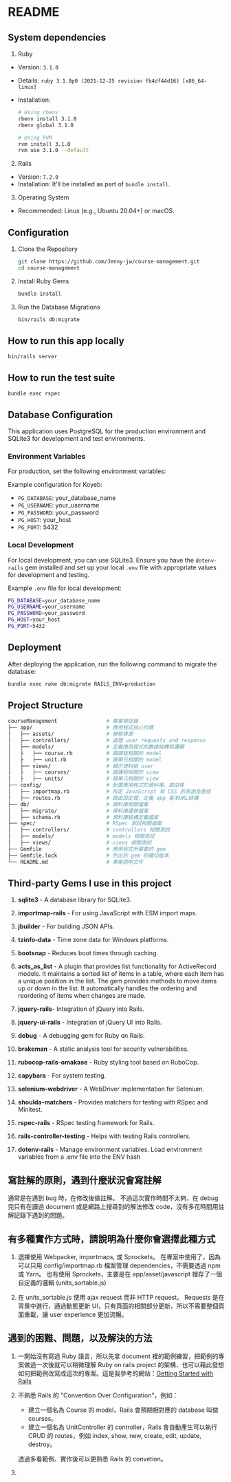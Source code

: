 # README

## System dependencies

1. Ruby

- Version: `3.1.0`
- Details: `ruby 3.1.0p0 (2021-12-25 revision fb4df44d16) [x86_64-linux]`
- Installation:

  ```bash
  # Using rbenv
  rbenv install 3.1.0
  rbenv global 3.1.0

  # Using RVM
  rvm install 3.1.0
  rvm use 3.1.0 --default
  ```

2. Rails

- Version: `7.2.0`
- Installation: It'll be installed as part of `bundle install`.

3. Operating System

- Recommended: Linux (e.g., Ubuntu 20.04+) or macOS.

## Configuration

1. Clone the Repository
   ```bash
   git clone https://github.com/Jenny-jw/course-management.git
   cd course-management
   ```
2. Install Ruby Gems
   ```bash
   bundle install
   ```
3. Run the Database Migrations
   ```bash
   bin/rails db:migrate
   ```

## How to run this app locally

`bin/rails server`

## How to run the test suite

`bundle exec rspec`

## Database Configuration

This application uses PostgreSQL for the production environment and SQLite3 for development and test environments.

### Environment Variables

For production, set the following environment variables:

Example configuration for Koyeb:

- `PG_DATABASE`: your_database_name
- `PG_USERNAME`: your_username
- `PG_PASSWORD`: your_password
- `PG_HOST`: your_host
- `PG_PORT`: 5432

### Local Development

For local development, you can use SQLite3. Ensure you have the `dotenv-rails` gem installed and set up your local `.env` file with appropriate values for development and testing.

Example `.env` file for local development:

```bash
PG_DATABASE=your_database_name
PG_USERNAME=your_username
PG_PASSWORD=your_password
PG_HOST=your_host
PG_PORT=5432
```

## Deployment

After deploying the application, run the following command to migrate the database:

```bash
bundle exec rake db:migrate RAILS_ENV=production
```

## Project Structure

```bash
courseManagement                # 專案根目錄
├── app/                        # 應用程式核心代碼
│   ├── assets/                 # 靜態資源
│   ├── controllers/            # 處理 user requests and response
│   ├── models/                 # 定義應用程式的數據結構和邏輯
│   ├   ├── course.rb           # 跟課程相關的 model
│   ├   ├── unit.rb             # 跟單元相關的 model
│   ├── views/                  # 顯示資料給 user
│   ├   ├── courses/            # 跟課程相關的 view
│   ├   ├── units/              # 跟單元相關的 view
├── config/                     # 配置應用程式的資料庫、路由等
│   ├── importmap.rb            # 指定 JavaScript 和 CSS 的來源及路徑
│   ├── routes.rb               # 路由設定檔，定義 app 基本URL結構
├── db/                         # 資料庫相關檔案
│   ├── migrate/                # 資料庫遷移檔案
│   ├── schema.rb               # 資料庫結構定義檔案
├── spec/                       # RSpec 測試相關檔案
│   ├── controllers/            # controllers 相關測試
│   ├── models/                 # models 相關測試
│   ├── views/                  # views 相關測試
├── Gemfile                     # 應用程式所需要的 gem
├── Gemfile.lock                # 列出的 gem 的確切版本
└── README.md                   # 專案說明文件
```

## Third-party Gems I use in this project

1. **sqlite3** - A database library for SQLite3.

2. **importmap-rails** - For using JavaScript with ESM import maps.
3. **jbuilder** - For building JSON APIs.
4. **tzinfo-data** - Time zone data for Windows platforms.
5. **bootsnap** - Reduces boot times through caching.
6. **acts_as_list** - A plugin that provides list functionality for ActiveRecord models. It maintains a sorted list of items in a table, where each item has a unique position in the list. The gem provides methods to move items up or down in the list. It automatically handles the ordering and reordering of items when changes are made.
7. **jquery-rails**- Integration of jQuery into Rails.
8. **jquery-ui-rails** - Integration of jQuery UI into Rails.
9. **debug** - A debugging gem for Ruby on Rails.
10. **brakeman** - A static analysis tool for security vulnerabilities.
11. **rubocop-rails-omakase** - Ruby styling tool based on RuboCop.
12. **capybara** - For system testing.
13. **selenium-webdriver** - A WebDriver implementation for Selenium.
14. **shoulda-matchers** - Provides matchers for testing with RSpec and Minitest.
15. **rspec-rails** - RSpec testing framework for Rails.
16. **rails-controller-testing** - Helps with testing Rails controllers.
17. **dotenv-rails** - Manage environment variables. Load environment variables from a .env file into the ENV hash

## 寫註解的原則，遇到什麼狀況會寫註解

通常是在遇到 bug 時，在修改後做註解。
不過這次實作時間不太夠，在 debug 完只有在讀過 document 或是網路上搜尋到的解法修改 code，沒有多花時間用註解記錄下遇到的問題。

## 有多種實作方式時，請說明為什麼你會選擇此種方式

1. 選擇使用 Webpacker, importmaps, 或 Sprockets。
   在專案中使用了，因為可以只用 config/importmap.rb 檔案管理 dependencies，不需要透過 npm 或 Yarn。
   也有使用 Sprockets，主要是在 app/asset/javascript 裡存了一個自定義的邏輯 (units_sortable.js)

2. 在 units_sortable.js 使用 ajax request 而非 HTTP request。
   Requests 是在背景中進行，通過動態更新 UI，只有頁面的相關部分更新，所以不需要整個頁面重載，讓 user experience 更加流暢。

## 遇到的困難、問題，以及解決的方法

1. 一開始沒有寫過 Ruby 語言，所以先拿 document 裡的範例練習，把範例的專案做過一次後就可以稍微理解 Ruby on rails project 的架構、也可以藉此發想如何把範例改寫成這次的專案。這是我參考的網站：[Getting Started with Rails](https://guides.rubyonrails.org/getting_started.html)

2. 不熟悉 Rails 的 "Convention Over Configuration"，例如：

   - 建立一個名為 Course 的 model，Rails 會預期相對應的 database 叫做 courses。
   - 建立一個名為 UnitController 的 controller，Rails 會自動產生可以執行 CRUD 的 routes，例如 index, show, new, create, edit, update, destroy。

   透過多看範例、實作後可以更熟悉 Rails 的 convetion。

3.
